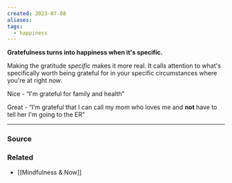 ```yaml
---
created: 2023-07-08
aliases: 
tags:
  - happiness
---
```

**Gratefulness turns into happiness when it's specific.**

Making the gratitude *specific* makes it more real. It calls attention to what's specifically worth being grateful for in your specific circumstances where you're at right *now*.

Nice - “I'm grateful for family and health”

Great - “I’m grateful that I can call my mom who loves me and **not** have to tell her I'm going to the ER”

****
### Source

### Related
- [[Mindfulness & Now]]